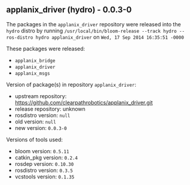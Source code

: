 ## applanix_driver (hydro) - 0.0.3-0

The packages in the `applanix_driver` repository were released into the `hydro` distro by running `/usr/local/bin/bloom-release --track hydro --ros-distro hydro applanix_driver` on `Wed, 17 Sep 2014 16:35:51 -0000`

These packages were released:
- `applanix_bridge`
- `applanix_driver`
- `applanix_msgs`

Version of package(s) in repository `applanix_driver`:
- upstream repository: https://github.com/clearpathrobotics/applanix_driver.git
- release repository: unknown
- rosdistro version: `null`
- old version: `null`
- new version: `0.0.3-0`

Versions of tools used:
- bloom version: `0.5.11`
- catkin_pkg version: `0.2.4`
- rosdep version: `0.10.30`
- rosdistro version: `0.3.5`
- vcstools version: `0.1.35`


